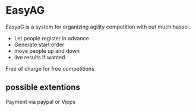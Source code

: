 # EasyAG #

EasyaG is a system for organizing agility competition with out much hassel. 

* Let people register in advance
* Generate start order
* move people up and down
* live results if wanted

Free of charge for free competitions

## possible extentions

Payment via paypal or Vipps
